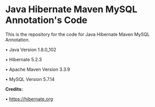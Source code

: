 Java Hibernate Maven MySQL Annotation's Code
============================================

This is the repository for the code for Java Hibernate Maven MySQL Annotation. 

• Java Version 1.8.0_102

• Hibernate 5.2.3

• Apache Maven Version 3.3.9

• MySQL Version 5.7.14

**Credits:**

• https://hibernate.org
